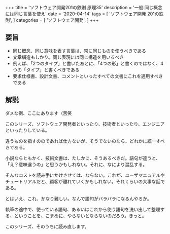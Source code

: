 +++
title = 'ソフトウェア開発201の鉄則 原理35'
description = '一般:同じ概念には同じ言葉を使え'
date = '2020-04-14'
tags = [
    'ソフトウェア開発 201の鉄則',
]
categories = [
    'ソフトウェア開発',
]
+++
## 要旨
* 同じ概念、同じ意味を表す言葉は、常に同じものを使うべきである
* 文章構造もしかり。同じ表現には同じ構造を用いるべき
* 例えば、「2つのタイプ」と書いたあとに、「4つの形」と書くのではなく、4つの「タイプ」と書くべきである
* 要求仕様書、設計文書、コメントといったすべての文書にこれを適用すべきである

## 解説
ダメな例、ここにあります（苦笑

このシリーズ、ソフトウェア開発者といったり、技術者といったり、エンジニアといったりしている。

違うものを指すののであれば仕方ないが、そうでないのなら、どれかに統一すべきである。

小説ならともかく、技術文書は、たしかに、そうあるべきだ。語句が違うと、「え？意味違うの」と思うかもしれない。それに、なにより混乱する。

そんなコストを読み手にかけさせては、ならない。これが、ユーザマニュアルやチュートリアルだと、顧客が離れていくかもしれない。それくらいの大事な話である。

とはいえ、これ、かなり難しい。なんで語句がバラバラになるんやろか。

執筆の途中で、使っている語句、あるいはこれから使う語句を洗い出して整理する、ということを、こまめに、やらないとならないのだろう。きっと。

このシリーズ、そのうちに読み直します。